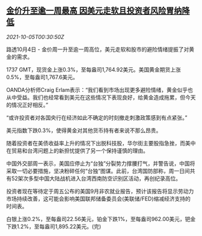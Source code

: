 <!--1633395663000-->
[金价升至逾一周最高 因美元走软且投资者风险胃纳降低](https://cn.reuters.com/article/precious-metals-1004-mon-idCNKBS2GV015)
------

<div><i>2021-10-05T00:30:50Z</i></div><p>路透10月4日 - 金价周一升至逾一周高位，美元走软和股市的避险情绪提振了对黄金的需求。</p><p>1737 GMT，现货金上涨0.3%，至每盎司1,764.92美元。美国黄金期货上涨0.5%，至每盎司1,767.6美元。</p><p>OANDA分析师Craig Erlam表示：“我们看到市场出现更多避险情绪，黄金似乎也从中受益。我们也经常看到美元在这些情况下表现良好，给黄金造成拖累，但今天的情况正好相反。”</p><p>“或许投资者对各国央行在经济如此不确定的时刻撤走刺激政策感到有点紧张。”</p><p>美元指数下跌0.3%，使得黄金对其他货币持有者来说不那么昂贵。</p><p>随着投资者在美债收益率上升的情况下出脱科技股，华尔街主要股指急挫，而美中在贸易和台湾问题上的新担忧提供了另一个保持谨慎的理由。</p><p>中国外交部周一表示，美国应停止为“台独”分裂势力撑腰打气，并警告说，中国将采取一切必要措施，坚决粉碎任何“台独”图谋。此前，台湾国防部称，周一日间共有52架次多型中国大陆战机进入台湾西南防空识别区活动，再创纪录高位。</p><p>投资者现在等待定于周五公布的美国9月非农就业报告，预计该报告将显示劳动力市场持续改善，这可能会影响美国联邦储备委员会(美联储/FED)缩减经济支持的时间表。</p><p>白银上涨0.2%，至每盎司22.56美元，铂金下跌1%，至每盎司962.00美元，钯金下跌1.2%，至每盎司1,895.22美元。(完)</p>
